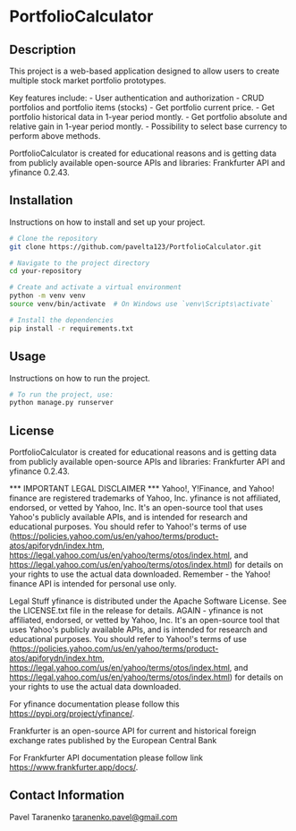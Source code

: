 # PortfolioCalculator

## Description
This project is a web-based application designed to allow users to create multiple stock market portfolio prototypes. 

Key features include:
	- User authentication and authorization
	- CRUD portfolios and portfolio items (stocks)
	- Get portfolio current price.
	- Get portfolio historical data in 1-year period montly.
	- Get portfolio absolute and relative gain in 1-year period montly.
	- Possibility to select base currency to perform above methods.

PortfolioCalculator is created for educational reasons and is getting data from publicly available open-source APIs and libraries: Frankfurter API and yfinance 0.2.43.


## Installation
Instructions on how to install and set up your project.

```bash
# Clone the repository
git clone https://github.com/pavelta123/PortfolioCalculator.git

# Navigate to the project directory
cd your-repository

# Create and activate a virtual environment
python -m venv venv
source venv/bin/activate  # On Windows use `venv\Scripts\activate`

# Install the dependencies
pip install -r requirements.txt
```
## Usage
Instructions on how to run the project.

```bash
# To run the project, use:
python manage.py runserver
```
## License

PortfolioCalculator is created for educational reasons and is getting data from publicly available open-source APIs and libraries: Frankfurter API and yfinance 0.2.43.

*** IMPORTANT LEGAL DISCLAIMER *** Yahoo!, Y!Finance, and Yahoo! finance are registered trademarks of Yahoo, Inc. yfinance is not affiliated, endorsed, or vetted by Yahoo, Inc. It's an open-source tool that uses Yahoo's publicly available APIs, and is intended for research and educational purposes. You should refer to Yahoo!'s terms of use (https://policies.yahoo.com/us/en/yahoo/terms/product-atos/apiforydn/index.htm, https://legal.yahoo.com/us/en/yahoo/terms/otos/index.html, and https://legal.yahoo.com/us/en/yahoo/terms/otos/index.html) for details on your rights to use the actual data downloaded. Remember - the Yahoo! finance API is intended for personal use only.

Legal Stuff yfinance is distributed under the Apache Software License. See the LICENSE.txt file in the release for details. AGAIN - yfinance is not affiliated, endorsed, or vetted by Yahoo, Inc. It's an open-source tool that uses Yahoo's publicly available APIs, and is intended for research and educational purposes. You should refer to Yahoo!'s terms of use (https://policies.yahoo.com/us/en/yahoo/terms/product-atos/apiforydn/index.htm, https://legal.yahoo.com/us/en/yahoo/terms/otos/index.html, and https://legal.yahoo.com/us/en/yahoo/terms/otos/index.html) for details on your rights to use the actual data downloaded.

For yfinance documentation please follow this https://pypi.org/project/yfinance/.

Frankfurter is an open-source API for current and historical foreign exchange rates published by the European Central Bank

For Frankfurter API documentation please follow link https://www.frankfurter.app/docs/.


## Contact Information
Pavel Taranenko
taranenko.pavel@gmail.com
